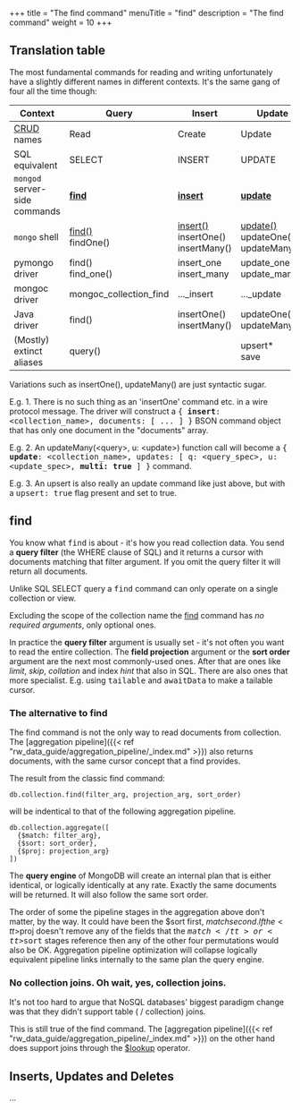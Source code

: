 +++
title = "The find command"
menuTitle = "find"
description = "The find command"
weight = 10
+++

## Translation table

The most fundamental commands for reading and writing unfortunately have a slightly different names in different contexts. It's the same gang of four all the time though:

| Context | Query | Insert | Update | Delete |
|---------|------|--------|--------|--------|
| [CRUD](https://docs.mongodb.com/manual/crud/) names | Read | Create | Update | Delete |
| SQL equivalent | SELECT | INSERT | UPDATE | DELETE |
| `mongod` server-side commands | **[find](https://docs.mongodb.com/manual/reference/command/find/)** | **[insert](https://docs.mongodb.com/manual/reference/command/insert/)** | **[update](https://docs.mongodb.com/manual/reference/command/update/)** | **[delete](https://docs.mongodb.com/manual/reference/command/delete/)** |
| `mongo` shell | [find()](https://docs.mongodb.com/manual/reference/method/db.collection.find/)<br>findOne() | [insert()](https://docs.mongodb.com/manual/reference/method/db.collection.insert/)<br>insertOne()<br>insertMany() | [update()](https://docs.mongodb.com/manual/reference/method/db.collection.update/)<br>updateOne()<br>updateMany() | [remove()](https://docs.mongodb.com/manual/reference/method/db.collection.remove/)<br>deleteOne()<br>deleteMany() |
| pymongo driver | find()<br>find\_one() | insert\_one<br>insert\_many | update\_one()<br>update\_many() | delete\_one()<br>delete\_many() |
| mongoc driver | mongoc\_collection\_find | ...\_insert | ...\_update | ...\_delete |
| Java driver | find() | insertOne()<br>insertMany() | updateOne()<br>updateMany() | deleteOne()<br>deleteMany() | 
| (Mostly) extinct aliases | query() | | upsert\*<br>save | | |

Variations such as insertOne(), updateMany() are just syntactic sugar.

E.g. 1. There is no such thing as an 'insertOne' command etc. in a wire protocol message. The driver will construct a <tt>{ **insert**: &lt;collection\_name&gt;, documents: [ ... ] }</tt> BSON command object that has only one document in the "documents" array.

E.g. 2. An updateMany(&lt;query&gt;, u: &lt;update&gt;) function call will become a <tt>{ **update**: &lt;collection\_name&gt;, updates: [ q: &lt;query\_spec&gt;, u: &lt;update\_spec&gt;, **multi: true** ] }</tt> command.

E.g. 3. An upsert is also really an update command like just above, but with a <tt>upsert: true</tt> flag present and set to true.

## find

You know what <tt>find</tt> is about - it's how you read collection data. You send a **query filter** (the WHERE clause of SQL) and it returns a cursor with documents matching that filter argument. If you omit the query filter it will return all documents.

Unlike SQL SELECT query a <tt>find</tt> command can only operate on a single collection or view. 

Excluding the scope of the collection name the [find](https://docs.mongodb.com/manual/reference/command/find/) command has _no required arguments_, only optional ones.

In practice the **query filter** argument is usually set - it's not often you want to read the entire collection. The **field projection** argument or the **sort order** argument are the next most commonly-used ones. After that are ones like _limit_, _skip_, _collation_ and index _hint_ that also in SQL. There are also ones that more specialist. E.g. using <tt>tailable</tt> and <tt>awaitData</tt> to make a tailable cursor.

### The alternative to find

The find command is not the only way to read documents from collection. The [aggregation pipeline]({{< ref "rw_data_guide/aggregation_pipeline/_index.md" >}}) also returns documents, with the same cursor concept that a find provides.

The result from the classic find command:
```text
db.collection.find(filter_arg, projection_arg, sort_order)
```
will be indentical to that of the following aggregation pipeline.
```text
db.collection.aggregate([
  {$match: filter_arg},
  {$sort: sort_order},
  {$proj: projection_arg}
])
```

The **query engine** of MongoDB will create an internal plan that is either identical, or logically identically at any rate. Exactly the same documents will be returned. It will also follow the same sort order.

The order of some the pipeline stages in the aggregation above don't matter, by the way. It could have been the $sort first, $match second. If the <tt>$proj</tt> doesn't remove any of the fields that the <tt>$match</tt> or <tt>$sort</tt> stages reference then any of the other four permutations would also be OK. Aggregation pipeline optimization will collapse logically equivalent pipeline links internally to the same plan the query engine.

### No collection joins. Oh wait, yes, collection joins.

It's not too hard to argue that NoSQL databases' biggest paradigm change was that they didn't support table ( / collection) joins.

This is still true of the find command. The [aggregation pipeline]({{< ref "rw_data_guide/aggregation_pipeline/_index.md" >}}) on the other hand does support joins through the [$lookup](https://docs.mongodb.com/manual/reference/operator/aggregation/lookup/) operator.

## Inserts, Updates and Deletes

...

